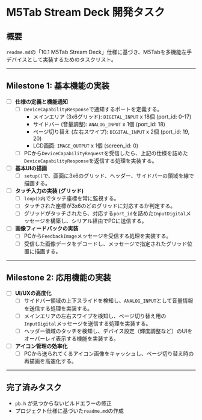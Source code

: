 # M5Tab Stream Deck 開発タスク

## 概要

`readme.md`の「10.1 M5Tab Stream Deck」仕様に基づき、M5Tabを多機能左手デバイスとして実装するためのタスクリスト。

---

## Milestone 1: 基本機能の実装

- [ ] **仕様の定義と機能通知**
    - [ ] `DeviceCapabilityResponse`で通知するポートを定義する。
        - メインエリア (3x6グリッド): `DIGITAL_INPUT` x 18個 (port_id: 0-17)
        - サイドバー (音量調整): `ANALOG_INPUT` x 1個 (port_id: 18)
        - ページ切り替え (左右スワイプ): `DIGITAL_INPUT` x 2個 (port_id: 19, 20)
        - LCD画面: `IMAGE_OUTPUT` x 1個 (screen_id: 0)
    - [ ] PCから`DeviceCapabilityRequest`を受信したら、上記の仕様を詰めた`DeviceCapabilityResponse`を返信する処理を実装する。

- [ ] **基本UIの描画**
    - [ ] `setup()`で、画面に3x6のグリッド、ヘッダー、サイドバーの領域を線で描画する。

- [ ] **タッチ入力の実装 (グリッド)**
    - [ ] `loop()`内でタッチ座標を常に監視する。
    - [ ] タッチされた座標が3x6のどのグリッドに対応するか判定する。
    - [ ] グリッドがタッチされたら、対応する`port_id`を詰めた`InputDigital`メッセージを構築し、シリアル経由でPCに送信する。

- [ ] **画像フィードバックの実装**
    - [ ] PCから`FeedbackImage`メッセージを受信する処理を実装する。
    - [ ] 受信した画像データをデコードし、メッセージで指定されたグリッド位置に描画する。

---

## Milestone 2: 応用機能の実装

- [ ] **UI/UXの高度化**
    - [ ] サイドバー領域の上下スライドを検知し、`ANALOG_INPUT`として音量情報を送信する処理を実装する。
    - [ ] メインエリアの左右スワイプを検知し、ページ切り替え用の`InputDigital`メッセージを送信する処理を実装する。
    - [ ] ヘッダー領域のタッチを検知し、デバイス設定（輝度調整など）のUIをオーバーレイ表示する機能を実装する。

- [ ] **アイコン管理の効率化**
    - [ ] PCから送られてくるアイコン画像をキャッシュし、ページ切り替え時の再描画を高速化する。

---

## 完了済みタスク

- `pb.h` が見つからないビルドエラーの修正
- プロジェクト仕様に基づいた`readme.md`の作成